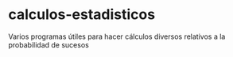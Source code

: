 # calculos-estadisticos
Varios programas útiles para hacer cálculos diversos relativos a la probabilidad de sucesos
